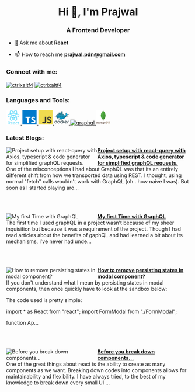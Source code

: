 <h1 align="center">Hi 👋, I'm Prajwal</h1>
<h3 align="center">A Frontend Developer</h3>

- 💬 Ask me about **React**

- 📫 How to reach me **prajwal.pdn@gmail.com**

<h3 align="left">Connect with me:</h3>
<p align="left">
<a href="https://twitter.com/ctrlxaltf4" target="blank"><img align="center" src="https://raw.githubusercontent.com/rahuldkjain/github-profile-readme-generator/master/src/images/icons/Social/twitter.svg" alt="ctrlxaltf4" height="30" width="40" /></a>
<a href="https://linkedin.com/in/ctrlxaltf4" target="blank"><img align="center" src="https://raw.githubusercontent.com/rahuldkjain/github-profile-readme-generator/master/src/images/icons/Social/linked-in-alt.svg" alt="ctrlxaltf4" height="30" width="40" /></a>
</p>

<h3 align="left">Languages and Tools:</h3>
<p align="left"> <a href="https://reactjs.org/" target="_blank" rel="noreferrer"> <img src="https://raw.githubusercontent.com/devicons/devicon/master/icons/react/react-original-wordmark.svg" alt="react" width="40" height="40"/> </a> <a href="https://www.typescriptlang.org/" target="_blank" rel="noreferrer"> <img src="https://raw.githubusercontent.com/devicons/devicon/master/icons/typescript/typescript-original.svg" alt="typescript" width="40" height="40"/> </a> </a> <a href="https://developer.mozilla.org/en-US/docs/Web/JavaScript" target="_blank" rel="noreferrer"> <img src="https://raw.githubusercontent.com/devicons/devicon/master/icons/javascript/javascript-original.svg" alt="javascript" width="40" height="40"/> </a> <a href="https://www.docker.com/" target="_blank" rel="noreferrer"> <img src="https://raw.githubusercontent.com/devicons/devicon/master/icons/docker/docker-original-wordmark.svg" alt="docker" width="40" height="40"/> </a> <a href="https://graphql.org" target="_blank" rel="noreferrer"> <img src="https://www.vectorlogo.zone/logos/graphql/graphql-icon.svg" alt="graphql" width="40" height="40"/> <a href="https://www.mongodb.com/" target="_blank" rel="noreferrer"> <img src="https://raw.githubusercontent.com/devicons/devicon/master/icons/mongodb/mongodb-original-wordmark.svg" alt="mongodb" width="40" height="40"/> </a> </p>

<h3 align="left"> Latest Blogs: </h3>

<!-- HASHNODE_BLOG:START -->
<p align="left">
<a href="https://www.forehead.dev//project-setup-with-react-query-with-axios-typescript-and-code-generator-for-simplified-graphql-requests" title="Project setup with react-query with Axios, typescript & code generator for simplified graphQL requests."><img src="https://cdn.hashnode.com/res/hashnode/image/unsplash/pjAH2Ax4uWk/upload/v1643450129423/xF_uN1Ifr.jpeg" alt="Project setup with react-query with Axios, typescript & code generator for simplified graphQL requests." width="250px" align="left" /></a>
<a href="https://www.forehead.dev//project-setup-with-react-query-with-axios-typescript-and-code-generator-for-simplified-graphql-requests" title="Project setup with react-query with Axios, typescript & code generator for simplified graphQL requests."><strong>Project setup with react-query with Axios, typescript & code generator for simplified graphQL requests.</strong></a>
<br/> One of the misconceptions I had about GraphQL was that its an entirely different shift from how we transported data using REST. I thought, using normal "fetch" calls wouldn't work with GraphQL (oh.. how naive I was). But soon as I started playing aro... </p> <br/> <br/>
<p align="left">
<a href="https://www.forehead.dev//my-first-time-with-graphql" title="My first Time with GraphQL"><img src="https://cdn.hashnode.com/res/hashnode/image/upload/v1642349367328/0VSdUhatQ.png" alt="My first Time with GraphQL" width="250px" align="left" /></a>
<a href="https://www.forehead.dev//my-first-time-with-graphql" title="My first Time with GraphQL"><strong>My first Time with GraphQL</strong></a>
<br/> The first time I used graphQL in a project wasn’t because of my sheer inquisition but because it was a requirement of the project. Though I had read articles about the benefits of gaphQL and had learned a bit about its mechanisms, I’ve never had unde... </p> <br/> <br/>
<p align="left">
<a href="https://www.forehead.dev//how-to-remove-persisting-states-in-modal-component" title="How to remove persisting states in modal component?"><img src="https://cdn.hashnode.com/res/hashnode/image/unsplash/pY_AZJfdbHQ/upload/v1641307095948/-itkGnwjej.jpeg" alt="How to remove persisting states in modal component?" width="250px" align="left" /></a>
<a href="https://www.forehead.dev//how-to-remove-persisting-states-in-modal-component" title="How to remove persisting states in modal component?"><strong>How to remove persisting states in modal component?</strong></a>
<br/> If you don't understand what I mean by persisting states in modal components, then once quickly have to look at the sandbox below:




The code used is pretty simple: 

import * as React from "react";
import FormModal from "./FormModal";

function Ap... </p> <br/> <br/>
<p align="left">
<a href="https://www.forehead.dev//before-you-break-down-components" title="Before you break down components..."><img src="https://cdn.hashnode.com/res/hashnode/image/unsplash/XLmhRnV8yuc/upload/v1640706695613/RNU8uksBf.jpeg" alt="Before you break down components..." width="250px" align="left" /></a>
<a href="https://www.forehead.dev//before-you-break-down-components" title="Before you break down components..."><strong>Before you break down components...</strong></a>
<br/> One of the great things about react is the ability to create as many components as we want. Breaking down codes into components allows for maintainability and flexibility. I have always tried, to the best of my knowledge to break down every small UI ... </p> <br/> <br/>
<!-- HASHNODE_BLOG:END -->
